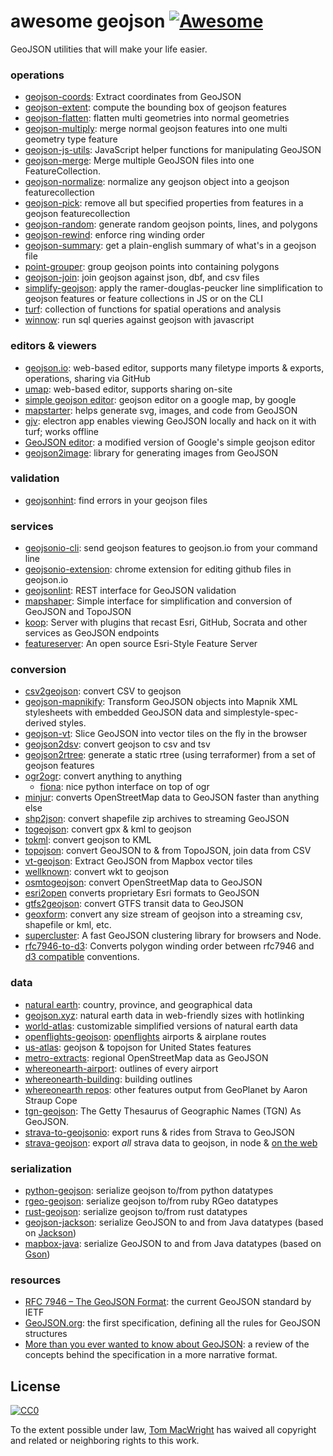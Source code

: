 # awesome geojson [![Awesome](https://cdn.rawgit.com/sindresorhus/awesome/d7305f38d29fed78fa85652e3a63e154dd8e8829/media/badge.svg)](https://github.com/sindresorhus/awesome)

GeoJSON utilities that will make your life easier.

### operations

* [geojson-coords](https://github.com/mapbox/geojson-coords): Extract coordinates from GeoJSON
* [geojson-extent](https://www.npmjs.com/package/geojson-extent): compute the bounding box of geojson features
* [geojson-flatten](https://github.com/tmcw/geojson-flatten): flatten multi geometries into normal geometries
* [geojson-multiply](https://github.com/haoliangyu/geojson-multiply):  merge normal geojson features into one multi geometry type feature
* [geojson-js-utils](https://github.com/maxogden/geojson-js-utils): JavaScript helper functions for manipulating GeoJSON
* [geojson-merge](https://github.com/mapbox/geojson-merge): Merge multiple GeoJSON files into one FeatureCollection.
* [geojson-normalize](https://github.com/mapbox/geojson-normalize): normalize any geojson object into a geojson featurecollection
* [geojson-pick](https://www.npmjs.com/package/geojson-pick): remove all but specified properties from features in a geojson featurecollection
* [geojson-random](https://github.com/tmcw/geojson-random): generate random geojson points, lines, and polygons
* [geojson-rewind](https://github.com/mapbox/geojson-rewind): enforce ring winding order
* [geojson-summary](https://github.com/mapbox/geojson-summary): get a plain-english summary of what's in a geojson file
* [point-grouper](https://github.com/substack/point-grouper): group geojson points into containing polygons
* [geojson-join](https://github.com/tmcw/geojson-join): join geojson against json, dbf, and csv files
* [simplify-geojson](https://github.com/maxogden/simplify-geojson): apply the ramer-douglas-peucker line simplification to geojson features or feature collections in JS or on the CLI
* [turf](https://github.com/Turfjs/turf): collection of functions for spatial operations and analysis
* [winnow](https://github.com/dmfenton/winnow): run sql queries against geojson with javascript

### editors & viewers

* [geojson.io](http://geojson.io/): web-based editor, supports many filetype imports & exports, operations, sharing via GitHub
* [umap](http://umap.openstreetmap.fr/en/): web-based editor, supports sharing on-site
* [simple geojson editor](https://google-developers.appspot.com/maps/documentation/utils/geojson/): geojson editor on a google map, by google
* [mapstarter](http://mapstarter.com/): helps generate svg, images, and code from GeoJSON
* [gjv](https://github.com/anandthakker/gjv): electron app enables viewing GeoJSON locally and hack on it with turf; works offline
* [GeoJSON editor](https://tomscholz.github.io/geojson-editor/): a modified version of Google's simple geojson editor
* [geojson2image](https://github.com/brycejohnston/geojson2image): library for generating images from GeoJSON

### validation

* [geojsonhint](https://github.com/mapbox/geojsonhint): find errors in your geojson files

### services

* [geojsonio-cli](https://github.com/mapbox/geojsonio-cli): send geojson features to geojson.io from your command line
* [geojsonio-extension](https://github.com/mapbox/geojsonio-extension): chrome extension for editing github files in geojson.io
* [geojsonlint](http://geojsonlint.com/): REST interface for GeoJSON validation
* [mapshaper](http://mapshaper.org/): Simple interface for simplification and conversion of GeoJSON and TopoJSON
* [koop](https://koopjs.github.io): Server with plugins that recast Esri, GitHub, Socrata and other services as GeoJSON endpoints
* [featureserver](https://github.com/featureserver/featureserver): An open source Esri-Style Feature Server

### conversion

* [csv2geojson](https://github.com/mapbox/csv2geojson): convert CSV to geojson
* [geojson-mapnikify](https://github.com/mapbox/geojson-mapnikify): Transform GeoJSON objects into Mapnik XML stylesheets with embedded GeoJSON data and simplestyle-spec-derived styles.
* [geojson-vt](https://github.com/mapbox/geojson-vt): Slice GeoJSON into vector tiles on the fly in the browser
* [geojson2dsv](https://github.com/tmcw/geojson2dsv): convert geojson to csv and tsv
* [geojson2rtree](https://github.com/maxogden/geojson2rtree): generate a static rtree (using terraformer) from a set of geojson features
* [ogr2ogr](http://www.gdal.org/ogr2ogr.html): convert anything to anything
  * [fiona](https://github.com/toblerity/fiona): nice python interface on top of ogr
* [minjur](https://github.com/mapbox/minjur): converts OpenStreetMap data to GeoJSON faster than anything else
* [shp2json](https://github.com/substack/shp2json): convert shapefile zip archives to streaming GeoJSON
* [togeojson](https://github.com/mapbox/togeojson): convert gpx & kml to geojson
* [tokml](https://github.com/mapbox/tokml): convert geojson to KML
* [topojson](https://github.com/topojson/topojson): convert GeoJSON to & from TopoJSON, join data from CSV
* [vt-geojson](https://github.com/developmentseed/vt-geojson): Extract GeoJSON from Mapbox vector tiles
* [wellknown](https://github.com/mapbox/wellknown): convert wkt to geojson
* [osmtogeojson](https://github.com/tyrasd/osmtogeojson): convert OpenStreetMap data to GeoJSON
* [esri2open](https://github.com/project-open-data/esri2open) converts proprietary Esri formats to GeoJSON
* [gtfs2geojson](https://github.com/tmcw/gtfs2geojson): convert GTFS transit data to GeoJSON
* [geoxform](https://github.com/koopjs/geoxform): convert any size stream of geojson into a streaming csv, shapefile or kml, etc.
* [supercluster](https://github.com/mapbox/supercluster): A fast GeoJSON clustering library for browsers and Node.
* [rfc7946-to-d3](https://github.com/tyrasd/rfc7946-to-d3): Converts polygon winding order between rfc7946 and [d3 compatible](https://github.com/d3/d3-geo#d3-geo) conventions.

### data

* [natural earth](http://www.naturalearthdata.com/): country, province, and geographical data
* [geojson.xyz](http://geojson.xyz/): natural earth data in web-friendly sizes with hotlinking
* [world-atlas](https://github.com/topojson/world-atlas): customizable simplified versions of natural earth data
* [openflights-geojson](https://github.com/tmcw/openflights-geojson): [openflights](http://openflights.org/) airports & airplane routes
* [us-atlas](https://github.com/topojson/us-atlas): geojson & topojson for United States features
* [metro-extracts](https://mapzen.com/data/metro-extracts/): regional OpenStreetMap data as GeoJSON
* [whereonearth-airport](https://github.com/straup/whereonearth-airport): outlines of every airport
* [whereonearth-building](https://github.com/straup/whereonearth-building/): building outlines
* [whereonearth repos](https://github.com/search?q=user%3Astraup+whereonearth): other features output from GeoPlanet by Aaron Straup Cope
* [tgn-geojson](https://github.com/straup/tgn-geojson): The Getty Thesaurus of Geographic Names (TGN) As GeoJSON.
* [strava-to-geojsonio](https://github.com/taketime/strava-to-geojsonio): export runs & rides from Strava to GeoJSON
* [strava-geojson](https://github.com/tmcw/strava-geojson): export _all_ strava data to geojson, in node & [on the web](http://www.macwright.org/strava-geojson/)

### serialization

* [python-geojson](https://github.com/frewsxcv/python-geojson): serialize geojson to/from python datatypes
* [rgeo-geojson](https://github.com/rgeo/rgeo-geojson): serialize geojson to/from ruby RGeo datatypes
* [rust-geojson](https://github.com/georust/rust-geojson): serialize geojson to/from rust datatypes
* [geojson-jackson](https://github.com/opendatalab-de/geojson-jackson): serialize GeoJSON to and from Java datatypes (based on [Jackson](http://wiki.fasterxml.com/JacksonHome))
* [mapbox-java](https://github.com/mapbox/mapbox-java): serialize GeoJSON to and from Java datatypes (based on [Gson](https://github.com/google/gson))

### resources

* [RFC 7946 – The GeoJSON Format](https://tools.ietf.org/html/rfc7946): the current GeoJSON standard by IETF
* [GeoJSON.org](http://geojson.org/): the first specification, defining all the rules for GeoJSON structures
* [More than you ever wanted to know about GeoJSON](http://www.macwright.org/2015/03/23/geojson-second-bite.html): a review of the concepts behind the specification in a more narrative format.

## License

[![CC0](https://licensebuttons.net/p/zero/1.0/88x31.png)](https://creativecommons.org/publicdomain/zero/1.0/ )

To the extent possible under law, [Tom MacWright](http://www.macwright.org) has waived all copyright and related or neighboring rights to this work.
